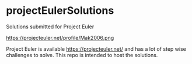 # projectEulerSolutions
Solutions submitted for Project Euler


 
https://projecteuler.net/profile/Mak2006.png

Project Euler is available https://projecteuler.net/ and has a lot of step wise challenges to solve. This repo is intended to host the solutions. 
